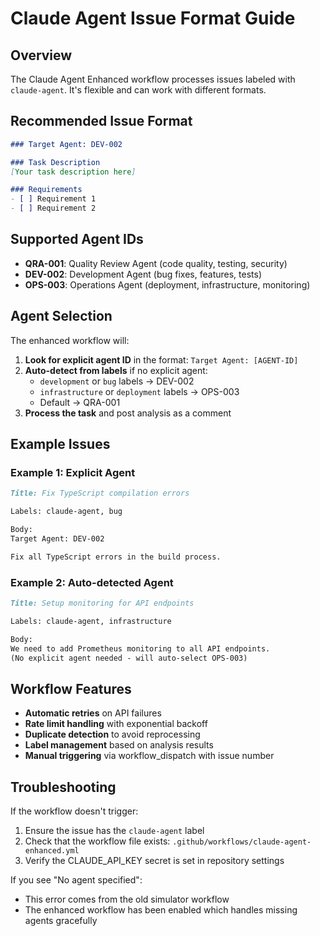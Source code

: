 # Claude Agent Issue Format Guide

## Overview

The Claude Agent Enhanced workflow processes issues labeled with `claude-agent`. It's flexible and can work with different formats.

## Recommended Issue Format

```markdown
### Target Agent: DEV-002

### Task Description
[Your task description here]

### Requirements
- [ ] Requirement 1
- [ ] Requirement 2
```

## Supported Agent IDs

- **QRA-001**: Quality Review Agent (code quality, testing, security)
- **DEV-002**: Development Agent (bug fixes, features, tests)
- **OPS-003**: Operations Agent (deployment, infrastructure, monitoring)

## Agent Selection

The enhanced workflow will:

1. **Look for explicit agent ID** in the format: `Target Agent: [AGENT-ID]`
2. **Auto-detect from labels** if no explicit agent:
   - `development` or `bug` labels → DEV-002
   - `infrastructure` or `deployment` labels → OPS-003
   - Default → QRA-001
3. **Process the task** and post analysis as a comment

## Example Issues

### Example 1: Explicit Agent
```markdown
Title: Fix TypeScript compilation errors

Labels: claude-agent, bug

Body:
Target Agent: DEV-002

Fix all TypeScript errors in the build process.
```

### Example 2: Auto-detected Agent
```markdown
Title: Setup monitoring for API endpoints

Labels: claude-agent, infrastructure

Body:
We need to add Prometheus monitoring to all API endpoints.
(No explicit agent needed - will auto-select OPS-003)
```

## Workflow Features

- **Automatic retries** on API failures
- **Rate limit handling** with exponential backoff
- **Duplicate detection** to avoid reprocessing
- **Label management** based on analysis results
- **Manual triggering** via workflow_dispatch with issue number

## Troubleshooting

If the workflow doesn't trigger:
1. Ensure the issue has the `claude-agent` label
2. Check that the workflow file exists: `.github/workflows/claude-agent-enhanced.yml`
3. Verify the CLAUDE_API_KEY secret is set in repository settings

If you see "No agent specified":
- This error comes from the old simulator workflow
- The enhanced workflow has been enabled which handles missing agents gracefully
